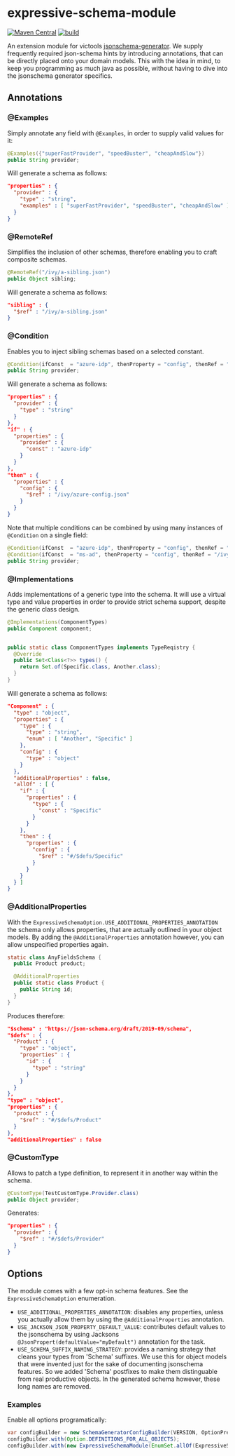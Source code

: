 # expressive-schema-module

[![Maven Central](https://img.shields.io/maven-central/v/io.github.axonivy/jsonschema-module-expressive-annotations.svg?label=Maven%20Central&logo=apachemaven)](https://central.sonatype.com/artifact/io.github.axonivy/jsonschema-module-expressive-annotations/)
[![build](https://github.com/axonivy/expressive-schema-module/actions/workflows/ci.yml/badge.svg)](https://github.com/axonivy/expressive-schema-module/actions/workflows/ci.yml)

An extension module for victools [jsonschema-generator](https://github.com/victools/jsonschema-generator). 
We supply frequently required json-schema hints by introducing annotations, that can be directly placed onto your domain models. This with the idea in mind, to keep you programming as much java as possible, without having to dive into the jsonschema generator specifics.

## Annotations

### @Examples

Simply annotate any field with `@Examples`, in order to supply valid values for it:

```java
@Examples({"superFastProvider", "speedBuster", "cheapAndSlow"})
public String provider;
```

Will generate a schema as follows:

```json
"properties" : {
  "provider" : {
    "type" : "string",
    "examples" : [ "superFastProvider", "speedBuster", "cheapAndSlow" ]
  }
}
```

### @RemoteRef

Simplifies the inclusion of other schemas, therefore enabling you to craft composite schemas.

```java
@RemoteRef("/ivy/a-sibling.json")
public Object sibling;
```

Will generate a schema as follows:

```json
"sibling" : {
  "$ref" : "/ivy/a-sibling.json"
}
```

### @Condition

Enables you to inject sibling schemas based on a selected constant.

```java
@Condition(ifConst  = "azure-idp", thenProperty = "config", thenRef = "/ivy/azure-config.json")
public String provider;
```

Will generate a schema as follows:

```json
"properties" : {
  "provider" : {
    "type" : "string"
  }
},
"if" : {
  "properties" : {
    "provider" : {
      "const" : "azure-idp"
    }
  }
},
"then" : {
  "properties" : {
    "config" : {
      "$ref" : "/ivy/azure-config.json"
    }
  }
}
```

Note that multiple conditions can be combined by using many instances of `@Condition` on a single field:

```java
@Condition(ifConst  = "azure-idp", thenProperty = "config", thenRef = "/ivy/azure-config.json")
@Condition(ifConst  = "ms-ad", thenProperty = "config", thenRef = "/ivy/ldap-config.json")
public String provider;
```



### @Implementations

Adds implementations of a generic type into the schema. It will use a virtual type and value properties in order to provide strict schema support, despite the generic class design.

```java
@Implementations(ComponentTypes)
public Component component;


public static class ComponentTypes implements TypeReqistry {
  @Override
  public Set<Class<?>> types() {
    return Set.of(Specific.class, Another.class);
  }
}
```

Will generate a schema as follows:

```json
"Component" : {
  "type" : "object",
  "properties" : {
    "type" : {
      "type" : "string",
      "enum" : [ "Another", "Specific" ]
    },
    "config" : {
      "type" : "object"
    }
  },
  "additionalProperties" : false,
  "allOf" : [ {
    "if" : {
      "properties" : {
        "type" : {
          "const" : "Specific"
        }
      }
    },
    "then" : {
      "properties" : {
        "config" : {
          "$ref" : "#/$defs/Specific"
        }
      }
    }
  } ]
}
```



### @AdditionalProperties

With the `ExpressiveSchemaOption.USE_ADDITIONAL_PROPERTIES_ANNOTATION` the schema only allows properties,  that are actually outlined in your object models.
By adding the `@AdditionalProperties` annotation however, you can allow unspecified properties again.

```java
static class AnyFieldsSchema {
  public Product product;

  @AdditionalProperties
  public static class Product {
    public String id;
  }
}
```

Produces therefore:

```json
"$schema" : "https://json-schema.org/draft/2019-09/schema",
"$defs" : {
  "Product" : {
    "type" : "object",
    "properties" : {
      "id" : {
        "type" : "string"
      }
    }
  }
},
"type" : "object",
"properties" : {
  "product" : {
    "$ref" : "#/$defs/Product"
  }
},
"additionalProperties" : false
```

### @CustomType

Allows to patch a type definition, to represent it in another way within the schema.

```java
@CustomType(TestCustomType.Provider.class)
public Object provider;
```

Generates:

```json
"properties" : {
  "provider" : {
    "$ref" : "#/$defs/Provider"
  }
}
```

## Options

The module comes with a few opt-in schema features. See the `ExpressiveSchemaOption` enumeration.

- `USE_ADDITIONAL_PROPERTIES_ANNOTATION`: disables any properties, unless you actually allow them by using the `@AdditionalProperties` annotation.
- `USE_JACKSON_JSON_PROPERTY_DEFAULT_VALUE`: contributes default values to the jsonschema by using Jacksons `@JsonPropert(defaultValue="myDefault")` annotation for the task.
- `USE_SCHEMA_SUFFIX_NAMING_STRATEGY`: provides a naming strategy that cleans your types from 'Schema' suffixes. We use this for object models that were invented just for the sake of documenting jsonschema features. So we added 'Schema' postfixes to make them distinguable from real productive objects. In the generated schema however, these long names are removed.

### Examples

Enable all options programatically:

```java
var configBuilder = new SchemaGeneratorConfigBuilder(VERSION, OptionPreset.PLAIN_JSON);
configBuilder.with(Option.DEFINITIONS_FOR_ALL_OBJECTS);
configBuilder.with(new ExpressiveSchemaModule(EnumSet.allOf(ExpressiveSchemaOption.class)));
```
